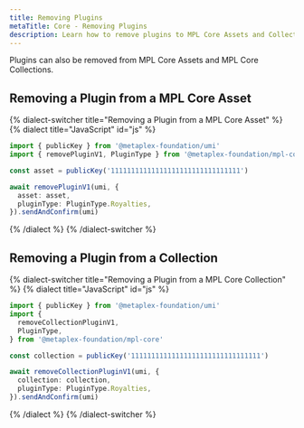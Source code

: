 ```yaml
---
title: Removing Plugins
metaTitle: Core - Removing Plugins
description: Learn how to remove plugins to MPL Core Assets and Collections
---
```


Plugins can also be removed from MPL Core Assets and MPL Core Collections.

## Removing a Plugin from a MPL Core Asset

{% dialect-switcher title="Removing a Plugin from a MPL Core Asset" %}
{% dialect title="JavaScript" id="js" %}

```ts
import { publicKey } from '@metaplex-foundation/umi'
import { removePluginV1, PluginType } from '@metaplex-foundation/mpl-core'

const asset = publicKey('11111111111111111111111111111111')

await removePluginV1(umi, {
  asset: asset,
  pluginType: PluginType.Royalties,
}).sendAndConfirm(umi)
```

{% /dialect %}
{% /dialect-switcher %}

## Removing a Plugin from a Collection

{% dialect-switcher title="Removing a Plugin from a MPL Core Collection" %}
{% dialect title="JavaScript" id="js" %}

```ts
import { publicKey } from '@metaplex-foundation/umi'
import {
  removeCollectionPluginV1,
  PluginType,
} from '@metaplex-foundation/mpl-core'

const collection = publicKey('11111111111111111111111111111111')

await removeCollectionPluginV1(umi, {
  collection: collection,
  pluginType: PluginType.Royalties,
}).sendAndConfirm(umi)
```

{% /dialect %}
{% /dialect-switcher %}
